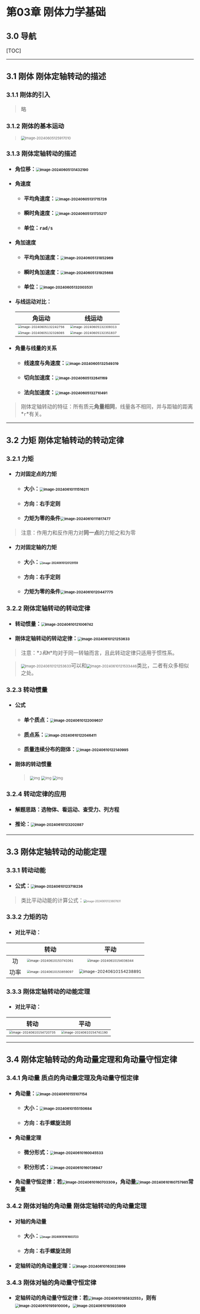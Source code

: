 # 第03章 刚体力学基础

## 3.0 导航

[TOC]

------

## 3.1 刚体 刚体定轴转动的描述

### 3.1.1 刚体的引入

> 略

### 3.1.2 刚体的基本运动

> <img src="./assets/image-20240605125917010.png" alt="image-20240605125917010" style="zoom:67%;" />

### 3.1.3 刚体定轴转动的描述

- #### 角位移：<img src="./assets/image-20240605131432190.png" alt="image-20240605131432190" style="zoom:67%;" />

- #### 角速度

  - #### 平均角速度：<img src="./assets/image-20240605131715726.png" alt="image-20240605131715726" style="zoom:67%;" />

  - #### 瞬时角速度：<img src="./assets/image-20240605131735217.png" alt="image-20240605131735217" style="zoom:67%;" />

  - #### 单位：`rad/s`

- #### 角加速度

  - #### 平均角加速度：<img src="./assets/image-20240605131852969.png" alt="image-20240605131852969" style="zoom:67%;" />

  - #### 瞬时角加速度：<img src="./assets/image-20240605131925668.png" alt="image-20240605131925668" style="zoom:67%;" />

  - #### 单位：<img src="./assets/image-20240605132003531.png" alt="image-20240605132003531" style="zoom: 67%;" />

- #### 与线运动对比：

  |                            角运动                            |                            线运动                            |
  | :----------------------------------------------------------: | :----------------------------------------------------------: |
  | <img src="./assets/image-20240605132242756.png" alt="image-20240605132242756" style="zoom: 50%;" /> | <img src="./assets/image-20240605132309313.png" alt="image-20240605132309313" style="zoom:50%;" /> |
  | <img src="./assets/image-20240605132326065.png" alt="image-20240605132326065" style="zoom:50%;" /> | <img src="./assets/image-20240605132351837.png" alt="image-20240605132351837" style="zoom:50%;" /> |

  

- #### 角量与线量的关系

  - #### 线速度与角速度：<img src="./assets/image-20240605132549319.png" alt="image-20240605132549319" style="zoom:67%;" />

  - #### 切向加速度：<img src="./assets/image-20240605132641169.png" alt="image-20240605132641169" style="zoom:67%;" />

  - #### 法向加速度：<img src="./assets/image-20240605132710491.png" alt="image-20240605132710491" style="zoom:67%;" />

> 刚体定轴转动的特征：所有质元**角量相同**，线量各不相同，并与距轴的距离*`r`*有关。

------

## 3.2 力矩 刚体定轴转动的转动定律

### 3.2.1 力矩

- #### 力对固定点的力矩

  - #### 大小：<img src="./assets/image-20240610111516211.png" alt="image-20240610111516211" style="zoom:67%;" />

  - #### 方向：右手定则

  - #### 力矩为零的条件<img src="./assets/image-20240610111817477.png" alt="image-20240610111817477" style="zoom:67%;" />

> 注意：作用力和反作用力对**同一点**的力矩之和为零

- #### 力对固定轴的力矩

  - #### 大小：<img src="./assets/image-20240610120129159.png" alt="image-20240610120129159" style="zoom: 50%;" />

  - #### 方向：右手定则

  - #### 力矩为零的条件<img src="./assets/image-20240610120447775.png" alt="image-20240610120447775" style="zoom: 67%;" />

### 3.2.2 刚体定轴转动的转动定律

- #### 转动惯量：<img src="./assets/image-20240610121006742.png" alt="image-20240610121006742" style="zoom:67%;" />

- #### 刚体定轴转动的转动定律：<img src="./assets/image-20240610121253633.png" alt="image-20240610121253633" style="zoom:67%;" />

> 注意：*`J`*和*`M`*均对于同一转轴而言，且此转动定律只适用于惯性系。

> <img src="./assets/image-20240610121253633.png" alt="image-20240610121253633" style="zoom:67%;" />可以和<img src="./assets/image-20240610121533446.png" alt="image-20240610121533446" style="zoom:67%;" />类比，二者有众多相似之处。

### 3.2.3 转动惯量

- #### 公式

  - #### 单个质点：<img src="./assets/image-20240610122009637.png" alt="image-20240610122009637" style="zoom:67%;" />

  - #### 质点系：<img src="./assets/image-20240610122046411.png" alt="image-20240610122046411" style="zoom:67%;" />

  - #### 质量连续分布的刚体：<img src="./assets/image-20240610122140995.png" alt="image-20240610122140995" style="zoom:67%;" />

- #### 刚体的转动惯量

  > <img src="https://s3.ananas.chaoxing.com/sv-w8/doc/b9/52/89/ff2e742c6251587b70da06c9b6e6afa2/thumb/34.png" alt="img" style="zoom:67%;" />
  >
  > <img src="https://s3.ananas.chaoxing.com/sv-w8/doc/b9/52/89/ff2e742c6251587b70da06c9b6e6afa2/thumb/35.png" alt="img" style="zoom:67%;" />
  >
  > <img src="https://s3.ananas.chaoxing.com/sv-w8/doc/b9/52/89/ff2e742c6251587b70da06c9b6e6afa2/thumb/36.png" alt="img" style="zoom:67%;" />

### 3.2.4 转动定律的应用

- #### 解题思路：选物体、看运动、查受力、列方程

- #### 推论：<img src="./assets/image-20240610123202887.png" alt="image-20240610123202887" style="zoom:67%;" />

------

## 3.3 刚体定轴转动的动能定理

### 3.3.1 转动动能

- #### 公式：<img src="./assets/image-20240610123718236.png" alt="image-20240610123718236" style="zoom:67%;" />

> 类比平动动能的计算公式：<img src="./assets/image-20240610123807631.png" alt="image-20240610123807631" style="zoom: 50%;" />

### 3.3.2 力矩的功

- #### 对比平动：

|      |                             转动                             |                             平动                             |
| :--: | :----------------------------------------------------------: | :----------------------------------------------------------: |
|  功  | <img src="./assets/image-20240610153741061.png" alt="image-20240610153741061" style="zoom: 50%;" /> | <img src="./assets/image-20240610154036344.png" alt="image-20240610154036344" style="zoom: 50%;" /> |
| 功率 | <img src="./assets/image-20240610153859097.png" alt="image-20240610153859097" style="zoom: 50%;" /> | <img src="./assets/image-20240610154238891.png" alt="image-20240610154238891" style="zoom:67%;" /> |

### 3.3.3 刚体定轴转动的动能定理

- #### 对比平动：

|                             转动                             |                             平动                             |
| :----------------------------------------------------------: | :----------------------------------------------------------: |
| <img src="./assets/image-20240610154720735.png" alt="image-20240610154720735" style="zoom:50%;" /> | <img src="./assets/image-20240610154741190.png" alt="image-20240610154741190" style="zoom:50%;" /> |

------

## 3.4 刚体定轴转动的角动量定理和角动量守恒定律

### 3.4.1 角动量 质点的角动量定理及角动量守恒定律

- #### 角动量：<img src="./assets/image-20240610155107154.png" alt="image-20240610155107154" style="zoom:67%;" />

  - #### 大小：<img src="./assets/image-20240610155150684.png" alt="image-20240610155150684" style="zoom:67%;" />

  - #### 方向：右手螺旋法则

- #### 角动量定理

  - #### 微分形式：<img src="./assets/image-20240610160045533.png" alt="image-20240610160045533" style="zoom:67%;" />

  - #### 积分形式：<img src="./assets/image-20240610160136947.png" alt="image-20240610160136947" style="zoom:67%;" />

- #### 角动量守恒定律：若<img src="./assets/image-20240610160703309.png" alt="image-20240610160703309" style="zoom:67%;" />，角动量<img src="./assets/image-20240610160757985.png" alt="image-20240610160757985" style="zoom:67%;" />常矢量

### 3.4.2 刚体对轴的角动量 刚体定轴转动的角动量定理

- #### 对轴的角动量

  - #### 大小：<img src="./assets/image-20240610161603723.png" alt="image-20240610161603723" style="zoom:50%;" />

  - #### 方向：右手螺旋法则

- #### 定轴转动的角动量定理：<img src="./assets/image-20240610163023869.png" alt="image-20240610163023869" style="zoom:67%;" />

### 3.4.3 刚体对轴的角动量守恒定律

- #### 定轴转动的角动量守恒定律：若<img src="./assets/image-20240610195832553.png" alt="image-20240610195832553" style="zoom:67%;" />，则有<img src="./assets/image-20240610195910006.png" alt="image-20240610195910006" style="zoom:67%;" />，<img src="./assets/image-20240610195935809.png" alt="image-20240610195935809" style="zoom:67%;" />


